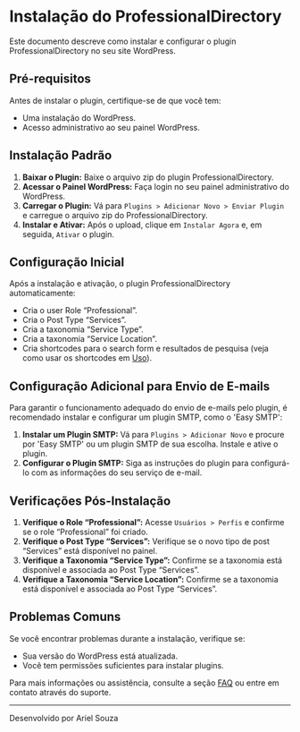 # Instalação do ProfessionalDirectory

Este documento descreve como instalar e configurar o plugin ProfessionalDirectory no seu site WordPress.

## Pré-requisitos

Antes de instalar o plugin, certifique-se de que você tem:
- Uma instalação do WordPress.
- Acesso administrativo ao seu painel WordPress.

## Instalação Padrão

1. **Baixar o Plugin:** Baixe o arquivo zip do plugin ProfessionalDirectory.
2. **Acessar o Painel WordPress:** Faça login no seu painel administrativo do WordPress.
3. **Carregar o Plugin:** Vá para `Plugins > Adicionar Novo > Enviar Plugin` e carregue o arquivo zip do ProfessionalDirectory.
4. **Instalar e Ativar:** Após o upload, clique em `Instalar Agora` e, em seguida, `Ativar` o plugin.

## Configuração Inicial

Após a instalação e ativação, o plugin ProfessionalDirectory automaticamente:
- Cria o user Role “Professional”.
- Cria o Post Type “Services”.
- Cria a taxonomia “Service Type”.
- Cria a taxonomia “Service Location”.
- Cria shortcodes para o search form e resultados de pesquisa (veja como usar os shortcodes em [Uso](usage.md)).

## Configuração Adicional para Envio de E-mails

Para garantir o funcionamento adequado do envio de e-mails pelo plugin, é recomendado instalar e configurar um plugin SMTP, como o 'Easy SMTP':
1. **Instalar um Plugin SMTP:** Vá para `Plugins > Adicionar Novo` e procure por 'Easy SMTP' ou um plugin SMTP de sua escolha. Instale e ative o plugin.
2. **Configurar o Plugin SMTP:** Siga as instruções do plugin para configurá-lo com as informações do seu serviço de e-mail.

## Verificações Pós-Instalação

1. **Verifique o Role “Professional”:** Acesse `Usuários > Perfis` e confirme se o role “Professional” foi criado.
2. **Verifique o Post Type “Services”:** Verifique se o novo tipo de post “Services” está disponível no painel.
3. **Verifique a Taxonomia “Service Type”:** Confirme se a taxonomia está disponível e associada ao Post Type “Services”.
4. **Verifique a Taxonomia “Service Location”:** Confirme se a taxonomia está disponível e associada ao Post Type “Services”.

## Problemas Comuns

Se você encontrar problemas durante a instalação, verifique se:
- Sua versão do WordPress está atualizada.
- Você tem permissões suficientes para instalar plugins.

Para mais informações ou assistência, consulte a seção [FAQ](faq.md) ou entre em contato através do suporte.

---

Desenvolvido por Ariel Souza
